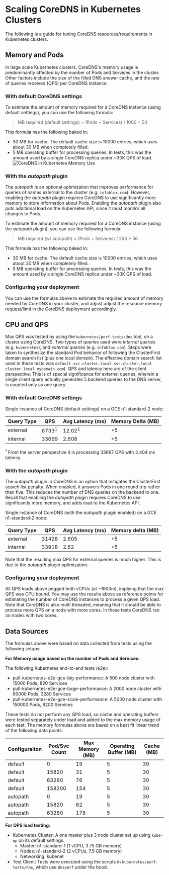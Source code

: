 # Scaling CoreDNS in Kubernetes Clusters

The following is a guide for tuning CoreDNS resources/requirements in Kubernetes clusters.

## Memory and Pods

In large scale Kubernetes clusters, CoreDNS's memory usage is predominantly affected by the number of Pods and Services in the cluster. Other factors include the size of the filled DNS answer cache, and the rate of queries received (QPS) per CoreDNS instance.

### With default CoreDNS settings

To estimate the amount of memory required for a CoreDNS instance (using default settings), you can use the following formula:

>  MB required (default settings) = (Pods + Services) / 1000 + 54

This formula has the following baked in:

* 30 MB for cache. The default cache size is 10000 entries, which uses about 30 MB when completely filled.
* 5 MB operating buffer for processing queries.  In tests, this was the amount used by a single CoreDNS replica under ~30K QPS of load.
![CoreDNS in Kubernetes Memory Use](https://docs.google.com/spreadsheets/d/e/2PACX-1vS7d2MlgN1gMrrOHXa7Zn6S3VqujST5L-4PHX7jr4IUhVcTi0guXVRCgtIYrtLm3qxZWFlMHT-Xt9n3/pubchart?oid=191775389&format=image)

### With the *autopath* plugin

The *autopath* is an optional optimization that improves performance for queries of names external to the cluster (e.g. `infoblox.com`). However, enabling the *autopath* plugin requires CoreDNS to use significantly more memory to store information about Pods.  Enabling the *autopath* plugin also puts additional load on the Kubernetes API, since it must monitor all changes to Pods.

To estimate the amount of memory required for a CoreDNS instance (using the *autopath* plugin), you can use the following formula:

>  MB required (w/ autopath) = (Pods + Services) / 250 + 56

This formula has the following baked in:

* 30 MB for cache. The default cache size is 10000 entries, which uses about 30 MB when completely filled.
* 5 MB operating buffer for processing queries.  In tests, this was the amount used by a single CoreDNS replica under ~30K QPS of load.

### Configuring your deployment

You can use the formulas above to estimate the required amount of memory needed by CoreDNS in your cluster, and adjust adjust the resource memory request/limit in the CoreDNS deployment accordingly.

## CPU and QPS

Max QPS was tested by using the `kubernetes/perf-tests/dns` tool, on a cluster using CoreDNS. Two types of queries used were *internal queries* (e.g. `kubernetes`), and *external queries* (e.g. `infoblox.com`).  Steps were taken to synthesize the standard Pod behavior of following the ClusterFirst domain search list (plus one local domain). The effective domain search list used in these tests was `default.svc.cluster.local svc.cluster.local cluster.local mydomain.com`).  QPS and latency here are of the client perspective.  This is of special significance for external queries, wherein a single client query actually generates 5 backend queries to the DNS server, is counted only as one query.

### With default CoreDNS settings

Single instance of CoreDNS (default settings) on a GCE n1-standard-2 node:


| Query Type  | QPS              | Avg Latency (ms)   | Memory Delta (MB)   |
|-------------|------------------|--------------------|---------------------|
| external    | 6733<sup>1</sup> | 12.02<sup>1</sup>  | +5                  |
| internal    | 33669            | 2.608              | +5                  |


<sup>1</sup> From the server perspective it is processing 33667 QPS with 2.404 ms latency.

### With the *autopath* plugin

The *autopath* plugin in CoreDNS is an option that mitigates the ClusterFirst search list penalty.  When enabled, it answers Pods in one round trip rather than five. This reduces the number of DNS queries on the backend to one.  Recall that enabling the *autopath* plugin requires CoreDNS to use significantly more memory, and adds load to the Kubernetes API. 

Single instance of CoreDNS (with the *autopath* plugin enabled) on a GCE n1-standard-2 node:


| Query Type  | QPS   | Avg Latency (ms) | Memory delta (MB)    |
|-------------|-------|------------------|----------------------|
| external    | 31428 | 2.605            | +5                   | 
| internal    | 33918 | 2.62             | +5                   |


Note that the resulting max QPS for external queries is much higher.  This is due to the *autopath* plugin optimization.

### Configuring your deployment

All QPS loads above pegged both vCPUs (at ~1900m), implying that the max QPS was CPU bound. You may use the results above as reference points for estimating the number of CoreDNS instances to process a given QPS load.  Note that CoreDNS is also multi threaded, meaning that it should be able to process more QPS on a node with more cores. In these tests CoreDNS ran on nodes with two cores.  

## Data Sources

The formulas above were based on data collected from tests using the following setups:

**For Memory usage based on the number of Pods and Services:**

The following Kubernetes end-to-end tests (e2e):

* pull-kubernetes-e2e-gce-big-performance: A 500 node cluster with 15000 Pods, 820 Services
* pull-kubernetes-e2e-gce-large-performance: A 2000 node cluster with 60000 Pods, 3280 Services
* pull-kubernetes-e2e-gce-scale-performance: A 5000 node cluster with 150000 Pods, 8200 Services

These tests do not perform any QPS load, so cache and operating buffers were tested separately under load
and added to the max memory usage of each test.
The memory formulas above are based on a best fit linear trend of the following data points.

| Configuraiton  | Pod/Svc Count    | Max Memory (MB)    | Operating Buffer (MB) | Cache (MB) | 
|----------------|------------------|--------------------|-----------------------|------------|
| default        | 0                | 19                 | 5                     | 30         |
| default        | 15820            | 31                 | 5                     | 30         |
| default        | 63280            | 76                 | 5                     | 30         |
| default        | 158200           | 154                | 5                     | 30         |
| autopath       | 0                | 19                 | 5                     | 30         |
| autopath       | 15820            | 62                 | 5                     | 30         |
| autopath       | 63280            | 178                | 5                     | 30         |

**For QPS load testing:**

* Kubernetes Cluster: A one master plus 3 node cluster set up using `kube-up` on its default settings.
   * Master: n1-standard-1 (1 vCPU, 3.75 GB memory)
   * Nodes: n1-standard-2 (2 vCPUs, 7.5 GB memory)
   * Networking: kubenet
* Test Client: Tests were executed using the scripts in `kubernetes/perf-tests/dns`, which use `dnsperf` under the hood.


